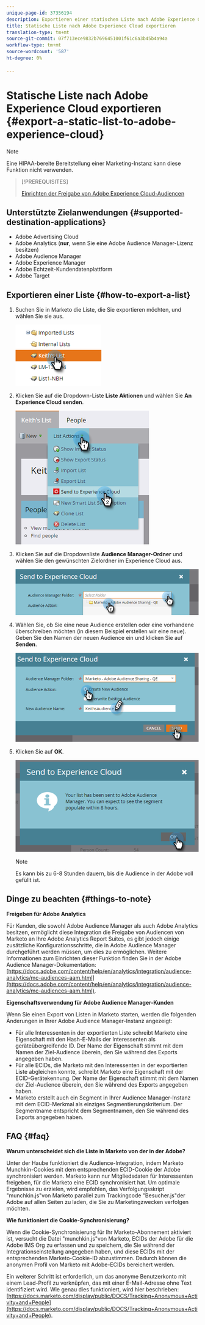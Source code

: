 ```yaml
---
unique-page-id: 37356194
description: Exportieren einer statischen Liste nach Adobe Experience Cloud - Marketing Docs - Produktdokumentation
title: Statische Liste nach Adobe Experience Cloud exportieren
translation-type: tm+mt
source-git-commit: 07f713ece9832b7696451001f61c6a3b45b4a94a
workflow-type: tm+mt
source-wordcount: '587'
ht-degree: 0%

---
```



# Statische Liste nach Adobe Experience Cloud exportieren {#export-a-static-list-to-adobe-experience-cloud}

>[!NOTE]
>
>Eine HIPAA-bereite Bereitstellung einer Marketing-Instanz kann diese Funktion nicht verwenden.

>[!PREREQUISITES]
>
>[Einrichten der Freigabe von Adobe Experience Cloud-Audiencen](/help/marketo/product-docs/core-marketo-concepts/miscellaneous/set-up-adobe-experience-cloud-audience-sharing.md)

## Unterstützte Zielanwendungen {#supported-destination-applications}

* Adobe Advertising Cloud
* Adobe Analytics (**nur**, wenn Sie eine Adobe Audience Manager-Lizenz besitzen)
* Adobe Audience Manager
* Adobe Experience Manager
* Adobe Echtzeit-Kundendatenplattform
* Adobe Target

## Exportieren einer Liste {#how-to-export-a-list}

1. Suchen Sie in Marketo die Liste, die Sie exportieren möchten, und wählen Sie sie aus.

   ![](assets/one.png)

1. Klicken Sie auf die Dropdown-Liste **Liste Aktionen** und wählen Sie **An Experience Cloud senden**.

   ![](assets/two-1.png)

1. Klicken Sie auf die Dropdownliste **Audience Manager-Ordner** und wählen Sie den gewünschten Zielordner im Experience Cloud aus.

   ![](assets/three-1.png)

1. Wählen Sie, ob Sie eine neue Audience erstellen oder eine vorhandene überschreiben möchten (in diesem Beispiel erstellen wir eine neue). Geben Sie den Namen der neuen Audience ein und klicken Sie auf **Senden**.

   ![](assets/four.png)

1. Klicken Sie auf **OK**.

   ![](assets/five.png)

   >[!NOTE]
   >
   >Es kann bis zu 6-8 Stunden dauern, bis die Audience in der Adobe voll gefüllt ist.

## Dinge zu beachten {#things-to-note}

**Freigeben für Adobe Analytics**

Für Kunden, die sowohl Adobe Audience Manager als auch Adobe Analytics besitzen, ermöglicht diese Integration die Freigabe von Audiencen von Marketo an Ihre Adobe Analytics Report Suites, es gibt jedoch einige zusätzliche Konfigurationsschritte, die in Adobe Audience Manager durchgeführt werden müssen, um dies zu ermöglichen. Weitere Informationen zum Einrichten dieser Funktion finden Sie in der Adobe Audience Manager-Dokumentation: [https://docs.adobe.com/content/help/en/analytics/integration/audience-analytics/mc-audiences-aam.html](https://docs.adobe.com/content/help/en/analytics/integration/audience-analytics/mc-audiences-aam.html).

**Eigenschaftsverwendung für Adobe Audience Manager-Kunden**

Wenn Sie einen Export von Listen in Marketo starten, werden die folgenden Änderungen in Ihrer Adobe Audience Manager-Instanz angezeigt:

* Für alle Interessenten in der exportierten Liste schreibt Marketo eine Eigenschaft mit den Hash-E-Mails der Interessenten als geräteübergreifende ID. Der Name der Eigenschaft stimmt mit dem Namen der Ziel-Audience überein, den Sie während des Exports angegeben haben.
* Für alle ECIDs, die Marketo mit den Interessenten in der exportierten Liste abgleichen konnte, schreibt Marketo eine Eigenschaft mit der ECID-Gerätekennung. Der Name der Eigenschaft stimmt mit dem Namen der Ziel-Audience überein, den Sie während des Exports angegeben haben.
* Marketo erstellt auch ein Segment in Ihrer Audience Manager-Instanz mit dem ECID-Merkmal als einziges Segmentierungskriterium. Der Segmentname entspricht dem Segmentnamen, den Sie während des Exports angegeben haben.

## FAQ {#faq}

**Warum unterscheidet sich die Liste in Marketo von der in der Adobe?**

Unter der Haube funktioniert die Audience-Integration, indem Marketo Munchkin-Cookies mit dem entsprechenden ECID-Cookie der Adobe synchronisiert werden. Marketo kann nur Mitgliedsdaten für Interessenten freigeben, für die Marketo eine ECID synchronisiert hat. Um optimale Ergebnisse zu erzielen, wird empfohlen, das Verfolgungsskript &quot;munchkin.js&quot;von Marketo parallel zum Trackingcode &quot;Besucher.js&quot;der Adobe auf allen Seiten zu laden, die Sie zu Marketingzwecken verfolgen möchten.

**Wie funktioniert die Cookie-Synchronisierung?**

Wenn die Cookie-Synchronisierung für Ihr Marketo-Abonnement aktiviert ist, versucht die Datei &quot;munchkin.js&quot;von Marketo, ECIDs der Adobe für die Adobe IMS Org zu erfassen und zu speichern, die Sie während der Integrationseinstellung angegeben haben, und diese ECIDs mit der entsprechenden Marketo-Cookie-ID abzustimmen. Dadurch können die anonymen Profil von Marketo mit Adobe-ECIDs bereichert werden.

Ein weiterer Schritt ist erforderlich, um das anonyme Benutzerkonto mit einem Lead-Profil zu verknüpfen, das mit einer E-Mail-Adresse ohne Text identifiziert wird. Wie genau dies funktioniert, wird hier beschrieben: [https://docs.marketo.com/display/public/DOCS/Tracking+Anonymous+Activity+and+People](https://docs.marketo.com/display/public/DOCS/Tracking+Anonymous+Activity+and+People).
